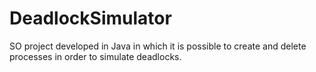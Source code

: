 # DeadlockSimulator
SO project developed in Java in which it is possible to create and delete processes in order to simulate deadlocks.
